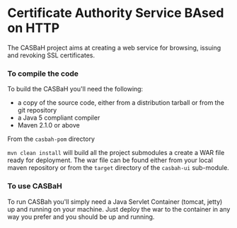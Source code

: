 Certificate Authority Service BAsed on HTTP
===========================================

The CASBaH project aims at creating a web service for browsing, issuing and revoking SSL
certificates. 

### To compile the code ###

To build the CASBaH you'll need the following:

* a copy of the source code, either from a distribution tarball or from the git repository
* a Java 5 compliant compiler
* Maven 2.1.0 or above

From the `casbah-pom` directory

`mvn clean install` will build all the project submodules a create a WAR file ready for deployment.
The war file can be found either from your local maven repository or from the `target` directory of
the `casbah-ui` sub-module.

### To use CASBaH ###

To run CASBah you'll simply need a Java Servlet Container (tomcat, jetty) up and running on
your machine. Just deploy the war to the container in any way you prefer and you should be up and
running.  
